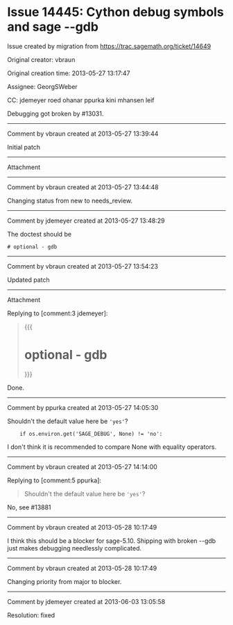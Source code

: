 # Issue 14445: Cython debug symbols and sage --gdb

Issue created by migration from https://trac.sagemath.org/ticket/14649

Original creator: vbraun

Original creation time: 2013-05-27 13:17:47

Assignee: GeorgSWeber

CC:  jdemeyer roed ohanar ppurka kini mhansen leif

Debugging got broken by #13031.


---

Comment by vbraun created at 2013-05-27 13:39:44

Initial patch


---

Attachment


---

Comment by vbraun created at 2013-05-27 13:44:48

Changing status from new to needs_review.


---

Comment by jdemeyer created at 2013-05-27 13:48:29

The doctest should be

```
# optional - gdb
```



---

Comment by vbraun created at 2013-05-27 13:54:23

Updated patch


---

Attachment

Replying to [comment:3 jdemeyer]:
> {{{
> # optional - gdb
> }}}

Done.


---

Comment by ppurka created at 2013-05-27 14:05:30

Shouldn't the default value here be `'yes'`?

```
    if os.environ.get('SAGE_DEBUG', None) != 'no':
```

I don't think it is recommended to compare None with equality operators.


---

Comment by vbraun created at 2013-05-27 14:14:00

Replying to [comment:5 ppurka]:
> Shouldn't the default value here be `'yes'`?

No, see #13881


---

Comment by vbraun created at 2013-05-28 10:17:49

I think this should be a blocker for sage-5.10. Shipping with broken --gdb just makes debugging needlessly complicated.


---

Comment by vbraun created at 2013-05-28 10:17:49

Changing priority from major to blocker.


---

Comment by jdemeyer created at 2013-06-03 13:05:58

Resolution: fixed
